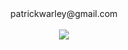 <div align="center">
  <div id="email">patrickwarley@gmail.com </div><br/>
  <div id='badges'>
  <a href="https://www.linkedin.com/in/patrick-warley-0b889537/">
    <img src="https://img.shields.io/badge/LinkedIn-blue?logo=linkedin&logoColor=white&style=for-the-badge" />
  </a>
  </div>
 </div>
